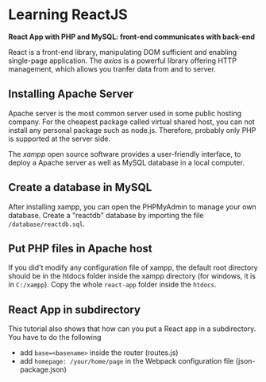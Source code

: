 # Learning ReactJS

**React App with PHP and MySQL: front-end communicates with back-end**

React is a front-end library, manipulating DOM sufficient and enabling single-page application. The *axios* is a powerful library offering HTTP management, which allows you tranfer data from and to server.

## Installing Apache Server

Apache server is the most common server used in some public hosting company. For the cheapest package called virtual shared host, you can not install any personal package such as node.js. Therefore, probably only PHP is supported at the server side.

The *xampp* open source software provides a user-friendly interface, to deploy a Apache server as well as MySQL database in a local computer.

## Create a database in MySQL

After installing xampp, you can open the PHPMyAdmin to manage your own database. Create a "reactdb" database by importing the file `/database/reactdb.sql`.

## Put PHP files in Apache host

If you did't modify any configuration file of xampp, the default root directory should be in the htdocs folder inside the xampp directory (for windows, it is in `C:/xampp`). Copy the whole `react-app` folder inside the `htdocs`.

## React App in subdirectory

This tutorial also shows that how can you put a React app in a subdirectory. You have to do the following
- add `base=<basename>` inside the router (routes.js)
- add `homepage: /your/home/page` in the Webpack configuration file (json-package.json)

